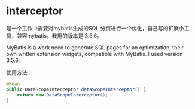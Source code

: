 # interceptor
是一个工作中需要对mybatis生成的SQL 分页进行一个优化，自己写的扩展小工具，兼容mybatis。我用的版本是 3.5.6。

MyBatis is a work need to generate SQL pages for an optimization, their own written extension widgets, compatible with MyBatis. I used version 3.5.6.

使用方法：
```java
@Bean
public DataScopeInterceptor dataScopeInterceptor() {
	return new DataScopeInterceptor();
}
```
